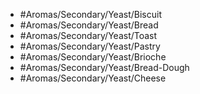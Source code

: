 - #Aromas/Secondary/Yeast/Biscuit
- #Aromas/Secondary/Yeast/Bread
- #Aromas/Secondary/Yeast/Toast
- #Aromas/Secondary/Yeast/Pastry
- #Aromas/Secondary/Yeast/Brioche
- #Aromas/Secondary/Yeast/Bread-Dough
- #Aromas/Secondary/Yeast/Cheese
